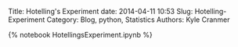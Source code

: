 Title: Hotelling's Experiment
date: 2014-04-11 10:53
Slug: Hotelling-Experiment
Category: Blog, python, Statistics
Authors: Kyle Cranmer

{% notebook HotellingsExperiment.ipynb %}
